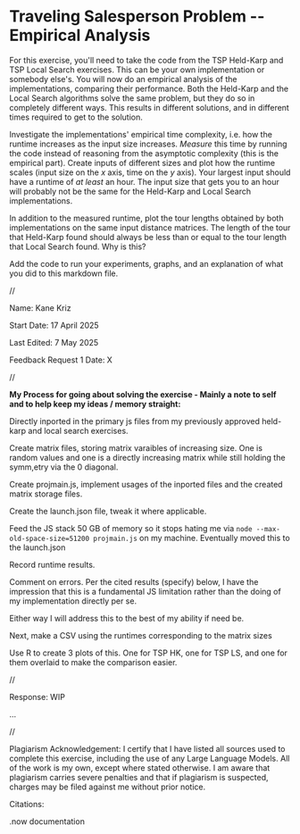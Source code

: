 # Traveling Salesperson Problem -- Empirical Analysis

For this exercise, you'll need to take the code from the TSP Held-Karp and TSP
Local Search exercises. This can be your own implementation or somebody else's.
You will now do an empirical analysis of the implementations, comparing their
performance. Both the Held-Karp and the Local Search algorithms solve the same
problem, but they do so in completely different ways. This results in different
solutions, and in different times required to get to the solution.

Investigate the implementations' empirical time complexity, i.e. how the runtime
increases as the input size increases. *Measure* this time by running the code
instead of reasoning from the asymptotic complexity (this is the empirical
part). Create inputs of different sizes and plot how the runtime scales (input
size on the $x$ axis, time on the $y$ axis). Your largest input should have a
runtime of *at least* an hour. The input size that gets you to an hour will
probably not be the same for the Held-Karp and Local Search implementations.

In addition to the measured runtime, plot the tour lengths obtained by both
implementations on the same input distance matrices. The length of the tour that
Held-Karp found should always be less than or equal to the tour length that
Local Search found. Why is this?

Add the code to run your experiments, graphs, and an explanation of what you did
to this markdown file.



//



Name: Kane Kriz

Start Date: 17 April 2025

Last Edited: 7 May 2025

Feedback Request 1 Date: X





//




**My Process for going about solving the exercise - Mainly a note to self and to help keep my ideas / memory straight:**



Directly inported in the primary js files from my previously approved held-karp and local search exercises.

Create matrix files, storing matrix varaibles of increasing size. One is random values and one is a directly increasing matrix while still holding the symm,etry via the 0 diagonal.

Create projmain.js, implement usages of the inported files and the created matrix storage files.

Create the launch.json file, tweak it where applicable.

Feed the JS stack 50 GB of memory so it stops hating me via `node --max-old-space-size=51200 projmain.js` on my machine. Eventually moved this to the launch.json

Record runtime results.

Comment on errors. Per the cited results (specify) below, I have the impression that this is a fundamental JS limitation rather than the doing of my implementation directly per se.

Either way I will address this to the best of my ability if need be.

Next, make a CSV using the runtimes corresponding to the matrix sizes

Use R to create 3 plots of this. One for TSP HK, one for TSP LS, and one for them overlaid to make the comparison easier.



//


Response: WIP

...



//


Plagiarism Acknowledgement: I certify that I have listed all sources used to complete this exercise, including the use of any Large Language Models. All of the work is my own, except where stated otherwise. I am aware that plagiarism carries severe penalties and that if plagiarism is suspected, charges may be filed against me without prior notice.


Citations:

.now documentation
